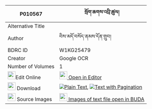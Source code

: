 |P010567|སྲོག་ཆགས་འབྲི་ཚུལ། 
| --- | --- 
|Alternative Title |
|Author| བིས་མདོ་བསོད་ནམས་དོན་གྲུབ།
|BDRC ID | W1KG25479
|Creator | Google OCR
|Number of Volumes| 1
|<img width="25" src="https://img.icons8.com/color/25/000000/edit-property.png">Edit Online| [<img width="25" src="https://avatars.githubusercontent.com/u/45091458?s=200&v=4"> Open in Editor](http://editor.openpecha.org/P010567)
|<img width="25" src="https://img.icons8.com/fluent/48/000000/download-2.png"/>  Download | [![](https://img.icons8.com/color/20/000000/txt.png)Plain Text](https://github.com/Openpecha/P010567/releases/download/v2/sokchak_dri_tsul_plain_P010567.zip), [![](https://img.icons8.com/color/20/000000/txt.png)Text with Pagination](https://github.com/Openpecha/P010567/releases/download/v2/sokchak_dri_tsul_pages_P010567.zip)
|<img width="25" src="https://img.icons8.com/plasticine/100/000000/pictures-folder.png"/>  Source Images | [<img width="25" src="https://library.bdrc.io/icons/BUDA-small.svg"> Images of text file open in BUDA](https://library.bdrc.io/show/bdr:W1KG25479)